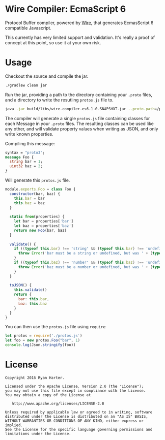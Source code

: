 # Wire Compiler: EcmaScript 6

Protocol Buffer compiler, powered by [Wire](https://github.com/square/wire), that generates EcmasScript 6 compatible Javascript.

This currently has very limited support and validation.  It's really a proof of concept at this point, so use it at your own risk.

# Usage

Checkout the source and compile the jar.

```bash
./gradlew clean jar
```

Run the jar, providing a path to the directory containing your `.proto` files, and a directory to write the resutling `protos.js` file to.

```bash
java -jar build/libs/wire-compiler-es6-1.0-SNAPSHOT.jar --proto-path=/path/to/protos --js-out=.
```

The compiler will generate a single `protos.js` file containing classes for each Message in your `.proto` files.  The resulting classes can be used like any other, and will validate property values when writing as JSON, and only write known properties.

Compiling this message:

```proto
syntax = "proto3";
message Foo {
  string bar = 1;
  uint32 baz = 2; 
}
```

Will generate this `protos.js` file.

```javascript
module.exports.Foo = class Foo {
  constructor(bar, baz) {
    this.bar = bar
    this.baz = baz
  }
  
  static from(properties) {
    let bar = properties['bar']
    let baz = properties['baz']
    return new Foo(bar, baz)
  }
  
  validate() {
    if ((typeof this.bar) !== 'string' && (typeof this.bar) !== 'undefined') {
      throw Error('bar must be a string or undefined, but was ' + (typeof this.bar))
    }
    if ((typeof this.baz) !== 'number' && (typeof this.baz) !== 'undefined') {
      throw Error('baz must be a number or undefined, but was ' + (typeof this.baz))
    }
  }
  
  toJSON() {
    this.validate()
    return {
      bar: this.bar,
      baz: this.baz
    }
  }
}
```

You can then use the `protos.js` file using `require`:

```javascript
let protos = require('./protos.js')
let foo = new protos.Foo("bar", 1)
console.log(Json.stringify(foo))
```

# License

```
Copyright 2016 Ryan Harter.

Licensed under the Apache License, Version 2.0 (the "License");
you may not use this file except in compliance with the License.
You may obtain a copy of the License at

   http://www.apache.org/licenses/LICENSE-2.0

Unless required by applicable law or agreed to in writing, software
distributed under the License is distributed on an "AS IS" BASIS,
WITHOUT WARRANTIES OR CONDITIONS OF ANY KIND, either express or implied.
See the License for the specific language governing permissions and
limitations under the License.
```